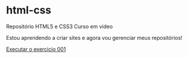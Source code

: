 # html-css
 Repositório HTML5 e CSS3 Curso em video

 Estou aprendendo a criar sites e agora vou gerenciar meus repositórios!
 
 <a href="https://likezaoo.github.io/html-css/Exercicios/Ex001/">Executar o exercicio 001
